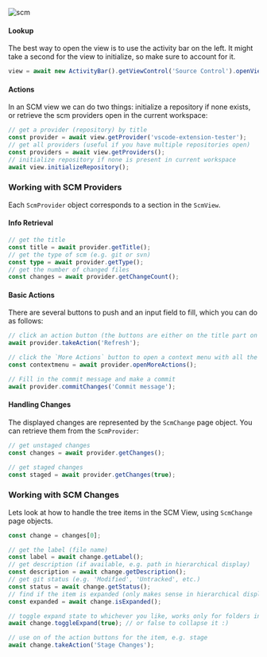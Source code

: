 ![scm](https://user-images.githubusercontent.com/4181232/83526397-af60a000-a4e6-11ea-9f3f-c628a866ace3.png)

#### Lookup

The best way to open the view is to use the activity bar on the left. It might take a second for the view to initialize, so make sure to account for it.

```typescript
view = await new ActivityBar().getViewControl('Source Control').openView() as ScmView;
```

#### Actions

In an SCM view we can do two things: initialize a repository if none exists, or retrieve the scm providers open in the current workspace:

```typescript
// get a provider (repository) by title
const provider = await view.getProvider('vscode-extension-tester');
// get all providers (useful if you have multiple repositories open)
const providers = await view.getProviders();
// initialize repository if none is present in current workspace
await view.initializeRepository();
```

### Working with SCM Providers

Each `ScmProvider` object corresponds to a section in the `ScmView`.

#### Info Retrieval

```typescript
// get the title
const title = await provider.getTitle();
// get the type of scm (e.g. git or svn)
const type = await provider.getType();
// get the number of changed files
const changes = await provider.getChangeCount();
```

#### Basic Actions

There are several buttons to push and an input field to fill, which you can do as follows:

```typescript
// click an action button (the buttons are either on the title part on the top for a single repo, or next to the provider title for multiple repos). For instance, refresh:
await provider.takeAction('Refresh');

// click the `More Actions` button to open a context menu with all the available commands
const contextmenu = await provider.openMoreActions();

// Fill in the commit message and make a commit
await provider.commitChanges('Commit message');
```

#### Handling Changes

The displayed changes are represented by the `ScmChange` page object. You can retrieve them from the `ScmProvider`:

```typescript
// get unstaged changes
const changes = await provider.getChanges();

// get staged changes
const staged = await provider.getChanges(true);
```

### Working with SCM Changes

Lets look at how to handle the tree items in the SCM View, using `ScmChange` page objects.

```typescript
const change = changes[0];

// get the label (file name)
const label = await change.getLabel();
// get description (if available, e.g. path in hierarchical display)
const description = await change.getDescription();
// get git status (e.g. 'Modified', 'Untracked', etc.)
const status = await change.getStatus();
// find if the item is expanded (only makes sense in hierarchical display)
const expanded = await change.isExpanded();

// toggle expand state to whichever you like, works only for folders in hierarchical display
await change.toggleExpand(true); // or false to collapse it :)

// use on of the action buttons for the item, e.g. stage
await change.takeAction('Stage Changes');
```
